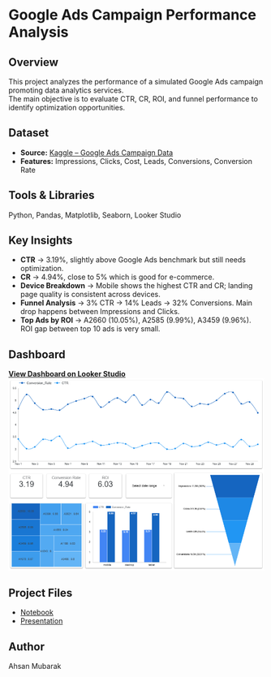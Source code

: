 # Google Ads Campaign Performance Analysis

## Overview
This project analyzes the performance of a simulated Google Ads campaign promoting data analytics services.  
The main objective is to evaluate CTR, CR, ROI, and funnel performance to identify optimization opportunities.

## Dataset
- **Source:** [Kaggle – Google Ads Campaign Data](https://www.kaggle.com/datasets/nayakganesh007/google-ads-sales-dataset)  
- **Features:** Impressions, Clicks, Cost, Leads, Conversions, Conversion Rate  

## Tools & Libraries
Python, Pandas, Matplotlib, Seaborn, Looker Studio  

## Key Insights
- **CTR** → 3.19%, slightly above Google Ads benchmark but still needs optimization.  
- **CR** → 4.94%, close to 5% which is good for e-commerce.  
- **Device Breakdown** → Mobile shows the highest CTR and CR; landing page quality is consistent across devices.  
- **Funnel Analysis** → 3% CTR → 14% Leads → 32% Conversions. Main drop happens between Impressions and Clicks.  
- **Top Ads by ROI** → A2660 (10.05%), A2585 (9.99%), A3459 (9.96%). ROI gap between top 10 ads is very small.  

## Dashboard
[**View Dashboard on Looker Studio**](https://lookerstudio.google.com/reporting/3da0e31a-2241-4b7f-aa50-1fe10dba3725)
![Dashboard Preview](dashboard_preview.png)

## Project Files
- [Notebook](google-ads-campaign-performance-analysis.ipynb)  
- [Presentation](Google%20Ads%20Campaign%20Performance%20Analysis.pptx)  

## Author
Ahsan Mubarak

